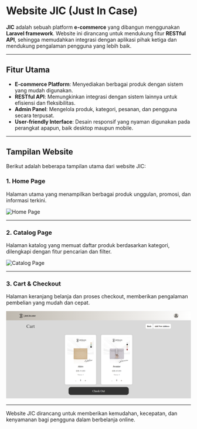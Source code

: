 # Website JIC (Just In Case)

**JIC** adalah sebuah platform **e-commerce** yang dibangun menggunakan **Laravel framework**. Website ini dirancang untuk mendukung fitur **RESTful API**, sehingga memudahkan integrasi dengan aplikasi pihak ketiga dan mendukung pengalaman pengguna yang lebih baik.

---

## Fitur Utama

- **E-commerce Platform**: Menyediakan berbagai produk dengan sistem yang mudah digunakan.
- **RESTful API**: Memungkinkan integrasi dengan sistem lainnya untuk efisiensi dan fleksibilitas.
- **Admin Panel**: Mengelola produk, kategori, pesanan, dan pengguna secara terpusat.
- **User-friendly Interface**: Desain responsif yang nyaman digunakan pada perangkat apapun, baik desktop maupun mobile.

---

## Tampilan Website

Berikut adalah beberapa tampilan utama dari website JIC:

### 1. **Home Page**

Halaman utama yang menampilkan berbagai produk unggulan, promosi, dan informasi terkini.

![Home Page](public/assets/images/pageHome.png)

---

### 2. **Catalog Page**

Halaman katalog yang memuat daftar produk berdasarkan kategori, dilengkapi dengan fitur pencarian dan filter.

![Catalog Page](public/assets/images/pageCatalog.png)

---

### 3. **Cart & Checkout**

Halaman keranjang belanja dan proses checkout, memberikan pengalaman pembelian yang mudah dan cepat.

![Cart & Checkout](public/assets/images/cart.png)

---

Website JIC dirancang untuk memberikan kemudahan, kecepatan, dan kenyamanan bagi pengguna dalam berbelanja online.

